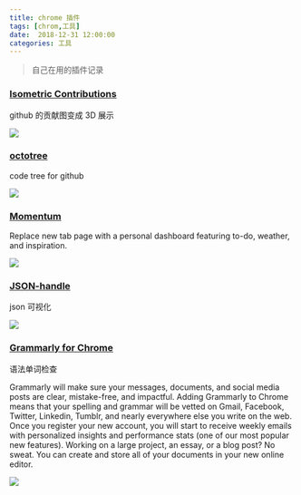 ```yaml
---
title: chrome 插件
tags: [chrom,工具]
date:  2018-12-31 12:00:00
categories: 工具
---
```



> 自己在用的插件记录


<!--more-->

### [Isometric Contributions](https://chrome.google.com/webstore/detail/isometric-contributions/mjoedlfflcchnleknnceiplgaeoegien/related)

github 的贡献图变成 3D 展示

![](https://beer-1256523277.cos.ap-shanghai.myqcloud.com/blog/IsometricContributions.jpg
)



### [octotree](https://chrome.google.com/webstore/detail/octotree/bkhaagjahfmjljalopjnoealnfndnagc)


code tree for github 

![](https://beer-1256523277.cos.ap-shanghai.myqcloud.com/blog/octotree.jpg
)


### [Momentum](https://chrome.google.com/webstore/detail/momentum/laookkfknpbbblfpciffpaejjkokdgca)

Replace new tab page with a personal dashboard featuring to-do, weather, and inspiration.


![](https://beer-1256523277.cos.ap-shanghai.myqcloud.com/blog/momentum.jpg
)

### [JSON-handle](https://chrome.google.com/webstore/detail/json-handle/iahnhfdhidomcpggpaimmmahffihkfnj)


json  可视化

![](https://beer-1256523277.cos.ap-shanghai.myqcloud.com/blog/json-handle.gif
)


### [Grammarly for Chrome](https://chrome.google.com/webstore/detail/grammarly-for-chrome/kbfnbcaeplbcioakkpcpgfkobkghlhen)

语法单词检查

Grammarly will make sure your messages, documents, and social media posts are clear, mistake-free, and impactful. Adding Grammarly to Chrome means that your spelling and grammar will be vetted on Gmail, Facebook, Twitter, Linkedin, Tumblr, and nearly everywhere else you write on the web. Once you register your new account, you will start to receive weekly emails with personalized insights and performance stats (one of our most popular new features). Working on a large project, an essay, or a blog post? No sweat. You can create and store all of your documents in your new online editor.


![](https://beer-1256523277.cos.ap-shanghai.myqcloud.com/blog/grammarly.jpg
)

